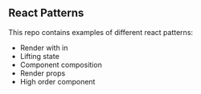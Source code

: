 ## React Patterns

This repo contains examples of different react patterns:
- Render with in
- Lifting state
- Component composition
- Render props
- High order component